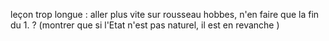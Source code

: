 leçon trop longue : aller plus vite sur rousseau hobbes, n'en faire que la fin du 1. ? (montrer que si l'Etat n'est pas naturel, il est en revanche )